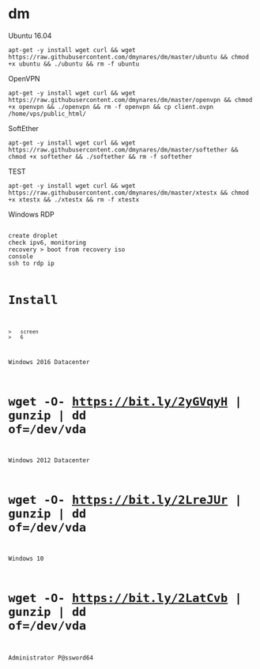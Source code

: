 # dm
<p>
  Ubuntu 16.04
<p>
  <code>apt-get -y install wget curl && wget https://raw.githubusercontent.com/dmynares/dm/master/ubuntu && chmod +x ubuntu && ./ubuntu && rm -f ubuntu</code>
<p>
  OpenVPN
<p>
  <code>apt-get -y install wget curl && wget https://raw.githubusercontent.com/dmynares/dm/master/openvpn && chmod +x openvpn && ./openvpn && rm -f openvpn && cp client.ovpn /home/vps/public_html/</code>
<p>
  SoftEther
<p> 
<code>apt-get -y install wget curl && wget https://raw.githubusercontent.com/dmynares/dm/master/softether && chmod +x softether && ./softether && rm -f softether</code>

<p>TEST<p>
  <code>apt-get -y install wget curl && wget https://raw.githubusercontent.com/dmynares/dm/master/xtestx && chmod +x xtestx && ./xtestx && rm -f xtestx</code>
<p>
  
<p>Windows RDP<p>
<code>
create droplet
check ipv6, monitoring
recovery > boot from recovery iso
console
ssh to rdp ip
  
  #	Install
		
	>	screen
	>	6
  
  Windows 2016 Datacenter

 # wget -O- https://bit.ly/2yGVqyH | gunzip | dd of=/dev/vda 
  
  Windows 2012 Datacenter

 # wget -O- https://bit.ly/2LreJUr | gunzip | dd of=/dev/vda

  Windows 10 

 # wget -O- https://bit.ly/2LatCvb | gunzip | dd of=/dev/vda
 
 Administrator
 P@ssword64
 </code>
